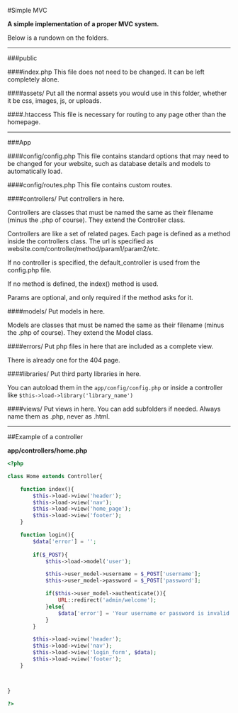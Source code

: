 #Simple MVC

**A simple implementation of a proper MVC system.**

Below is a rundown on the folders.

---

###public

####index.php
This file does not need to be changed. It can be left completely alone.

####assets/
Put all the normal assets you would use in this folder, whether it be css, images, js, or uploads.

####.htaccess
This file is necessary for routing to any page other than the homepage.

---

###App

####config/config.php
This file contains standard options that may need to be changed for your website, such as database details and models to automatically load.

####config/routes.php
This file contains custom routes.

####controllers/
Put controllers in here.

Controllers are classes that must be named the same as their filename (minus the .php of course). They extend the Controller class.

Controllers are like a set of related pages. Each page is defined as a method inside the controllers class. The url is specified as website.com/controller/method/param1/param2/etc. 

If no controller is specified, the default_controller is used from the config.php file.

If no method is defined, the index() method is used.

Params are optional, and only required if the method asks for it.

####models/
Put models in here.

Models are classes that must be named the same as their filename (minus the .php of course). They extend the Model class.

####errors/
Put php files in here that are included as a complete view.

There is already one for the 404 page.

####libraries/
Put third party libraries in here.

You can autoload them in the `app/config/config.php` or inside a controller like `$this->load->library('library_name')`

####views/
Put views in here. You can add subfolders if needed. Always name them as .php, never as .html.

---

##Example of a controller

**app/controllers/home.php**

```php
<?php

class Home extends Controller{

	function index(){
		$this->load->view('header');
		$this->load->view('nav');
		$this->load->view('home_page');
		$this->load->view('footer');
	}

	function login(){
		$data['error'] = '';
		
		if($_POST){
			$this->load->model('user');

			$this->user_model->username = $_POST['username'];
			$this->user_model->password = $_POST['password'];

			if($this->user_model->authenticate()){
				URL::redirect('admin/welcome');
			}else{
				$data['error'] = 'Your username or password is invalid.';
			}
		}

		$this->load->view('header');
		$this->load->view('nav');
		$this->load->view('login_form', $data);
		$this->load->view('footer');
	}



}

?>
```

